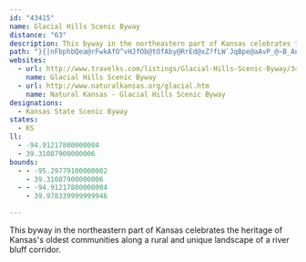 ```yaml
---
id: "43415"
name: Glacial Hills Scenic Byway
distance: "63"
description: This byway in the northeastern part of Kansas celebrates the heritage of Kansas's oldest communities along a rural and unique landscape of a river bluff corridor.
path: "}{|nFbphbQea@rFwkAfO^vHJfOb@tOfAby@RrEd@xZ?fLW`JqBpe@aAvP_@~B_AnD{BdF_C~CaAdAqMbJoYnPsEtCyH~DkDpAcSdEyA`@gDjByClC_CtD}@lBcc@fqAqA`Fy@vEYrCYvFT`{BOxFe@fE{@zDw@vB_AnBcAdBkKnOoSvYmFfI}AlD_AdDc@zBU`CMvC]zq@g@fJi@`F}Gf`@cBhMoBl\\s@tGuA|HcApDgBnFsC~FiBxCyDrE}F~Emg@rZwEdBcDx@yCX{GTuMbAaLR_MSoNkAoEMcPDyGt@{FlB_CjA{BdBoDlDyBdDqIbO_AlA}ClDaE`DkB~@iAj@kFxA_Dd@sCJ{[E_OQsTFiCJyC^}EpAqB~@yEzCsApAaIlImUfUiD~EsErJgBlF{Plo@sBtHsAlDiEnHkBvBkG`FcBz@qChAgDr@si@vFgJ|BiCZwFP}GDmBG{z@?cJIwXp@cC^aGzBmFxD}D~DmD`F}E`IcFdHcGhGyMhLuPrPoFbHsB~DwC`HaEnPm@dEk@nF]lIe@tWUtEo@lF_@zBi@lBu@hCwArDmCzEu@dAsAzAsBdBgExCoFdC}Bf@sBLmk@~BmE^kZtAqJJoi@HuXEiIHiKIacA@mGJyGGuRqBUSiASyVqDqQ{EyFsAkFy@wDYuDKkYAeAKeFyBcGgEiBe@YDeBOqVHyEDmu@_@kGFGnTDvU]jAU^s@^eAJmJK{Ik@aKwAaJ{@qF@od@Uao@DasCf@iRL{ME}JPoErAuBPiACqHaB}CYgrA_@iBd@aAj@kA`ByLjRq@v@iAj@{ALud@MqAFaBd@wAx@gGfFeDdCeHhCiB|@wJ`Gu@RcBJ{mEDeeBLclA\\igAQqXl@{l@Vcl@DgLKcGYiFm@XkDDaBEmBYwBi@aBoKgSsLcVeOeYkBsEaAmDy@mE_@eDiByWi@sFmCaRUiCCeEE{xAI_To@qB_As@s@Wsx@DiPV}I@wFEsAMyAUqJeDsB_@qCMiJCcAHiBZmEdBmCr@kM@xB`TH~CcD|Y{Ijo@{@vJg@jNCnVQdV@nx@GjYqDt]qtAt@eGr@qHbBiDlAmCtAcIfFmBbByd@he@svCjyCaGzG}B~CiDvFwCpG_BfEoCzImOfl@OJ}GRsfBhE_CPiCd@{C`AyDxBuAhAgD|DsCpFcTbh@yCdGyB`DmClCiExCaDxAeBj@kDv@yCTsoB~GkDl@eCrAoBfBmW|YiFtGqC~Da`B|fCc`@rl@uEfGya@fg@uBzBqCxBmC~A_ExAcCj@kBTaW|ByB^{EtAwEpB}ExCcSpO}GdGeHlHuEfGqFtIeDlG{DnI}DxK{^hiAyBjG}@lBiArB_BzByUbXwJnN|ItR"
websites:
  - url: http://www.travelks.com/listings/Glacial-Hills-Scenic-Byway/3426/
    name: Glacial Hills Scenic Byway
  - url: http://www.naturalkansas.org/glacial.htm
    name: Natural Kansas - Glacial Hills Scenic Byway
designations:
  - Kansas State Scenic Byway
states:
  - KS
ll:
  - -94.91217800000004
  - 39.31087900000006
bounds:
  - - -95.29779100000002
    - 39.31087900000006
  - - -94.91217800000004
    - 39.978339999999946

---
```


This byway in the northeastern part of Kansas celebrates the heritage of Kansas's oldest communities along a rural and unique landscape of a river bluff corridor.

